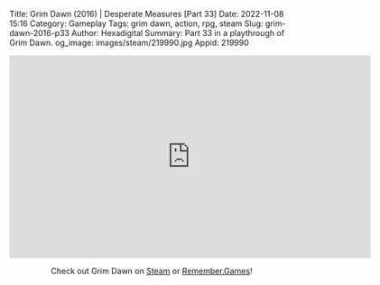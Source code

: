 Title: Grim Dawn (2016) | Desperate Measures [Part 33]
Date: 2022-11-08 15:16
Category: Gameplay
Tags: grim dawn, action, rpg, steam
Slug: grim-dawn-2016-p33
Author: Hexadigital
Summary: Part 33 in a playthrough of Grim Dawn.
og_image: images/steam/219990.jpg
Appid: 219990

<center><iframe src="https://www.youtube.com/embed/snsZFTiU25M?feature=oembed" allow="accelerometer; autoplay; encrypted-media; gyroscope; picture-in-picture" width="640" height="360" frameborder="0"></iframe>

Check out Grim Dawn on [Steam](https://store.steampowered.com/app/219990/?curator_clanid=34633900) or [Remember.Games](https://remember.games/game/178/)!</center>